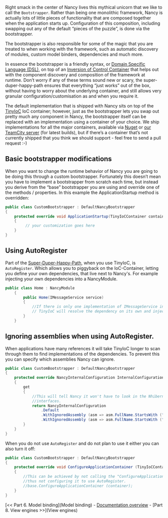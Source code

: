 Right smack in the center of Nancy lives this mythical unicorn that we like to call the `Bootstrapper`. Rather than being one monolithic framework, Nancy is actually lots of little pieces of functionality that are composed together when the application starts up. Configuration of this composition, including swapping out any of the default “pieces of the puzzle”, is done via the bootstrapper.

The bootstrapper is also responsible for some of the magic that you are treated to when working with the framework, such as automatic discovery of modules, custom model binders, dependencies and much more.

In essence the bootstrapper is a friendly syntax, or [Domain Specific Language (DSL)](http://en.wikipedia.org/wiki/Domain-specific_language), on top of an [Inversion of Control Container](http://en.wikipedia.org/wiki/Inversion_of_Control) that helps out with the component discovery and composition of the framework at runtime. Don’t worry if any of these terms sound new or scary, the super-duper-happy-path ensures that everything “just works” out of the box, without having to worry about the underlying container, and still allows very granular configuration/customisation as and when you require it.

The default implementation that is shipped with Nancy sits on top of the [TinyIoC](https://github.com/grumpydev/TinyIoC) IoC container; however, just as the bootstrapper lets you swap out pretty much any component in Nancy, the bootstrapper itself can be replaced with an implementation using a container of your choice. We ship implementations for all the major containers, available via [Nuget](https://nuget.org/packages?q=Nancy.Bootstrappers) or [our TeamCity server](http://teamcity.codebetter.com/project.html?projectId=project112&tab=projectOverview&guest=true) (for latest builds), but if there’s a container that’s not currently shipped that you think we should support - feel free to send a pull request :-)

## Basic bootstrapper modifications

When you want to change the runtime behavior of Nancy you are going to be doing this through a custom bootstrapper. Fortunately this doesn’t mean you have to implement a bootstrapper from scratch each time, but instead you derive from the “base” bootstrapper you are using and override one of the methods / properties. In this example the ApplicationStartup method is overridden:

```c#
public class CustomBootstrapper : DefaultNancyBootstrapper
{
    protected override void ApplicationStartup(TinyIoCContainer container, IPipelines pipelines)
    {
         // your customization goes here
    }
}
```

## Using AutoRegister

Part of the [Super-Duper-Happy-Path](https://github.com/NancyFx/Nancy/wiki/Introduction), when you use TinyIoC, is `AutoRegister`. Which allows you to piggyback on the IoC-Container, letting you define your own dependencies, that live next to Nancy's. For example injecting your own dependencies into a NancyModule.

```c#
public class Home : NancyModule
    {
        public Home(IMessageService service)
        {
            //If there is only one implementation of IMessageService in the application,
            // TinyIoC will resolve the dependency on its own and inject it in the module.
        }
    }
```

## Ignoring assemblies when using AutoRegister.

When applications have many references it will take TinyIoC longer to scan through them to find implementations of the dependencies. To prevent this you can specify which assemblies Nancy can ignore. 

```c#
public class CustomBootstrapper : DefaultNancyBootstrapper
{
    protected override NancyInternalConfiguration InternalConfiguration
    {
        get
        {
            //This will tell Nancy it won't have to look in the Nhibernate or Lucene assemblies for implementations of your
            //interfaces.
            return NancyInternalConfiguration
                .Default
                .WithIgnoredAssembly (asm => asm.FullName.StartsWith ("NHibernate", StringComparison.InvariantCulture))
                .WithIgnoredAssembly (asm => asm.FullName.StartsWith ("Lucene", StringComparison.InvariantCulture));
        }
    }
}
```
When you do not use `AutoRegister` and do not plan to use it either you can also turn it off:

```c#
public class CustomBootstrapper : DefaultNancyBootstrapper
{
    protected override void ConfigureApplicationContainer (TinyIoCContainer container)
    {
        //This can be achieved by not calling the "ConfigureApplicationContainer" base,
        //thus not configuring it to use AutoRegister.
        //base.ConfigureApplicationContainer (container);
    }
}
```
[<< Part 6. Model binding](Model binding) - [Documentation overview](Documentation) - [Part 8. View engines >>](View engines)